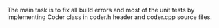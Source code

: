 The main task is to fix all build errors and most of the unit tests by implementing Coder class in coder.h header and coder.cpp source files.
